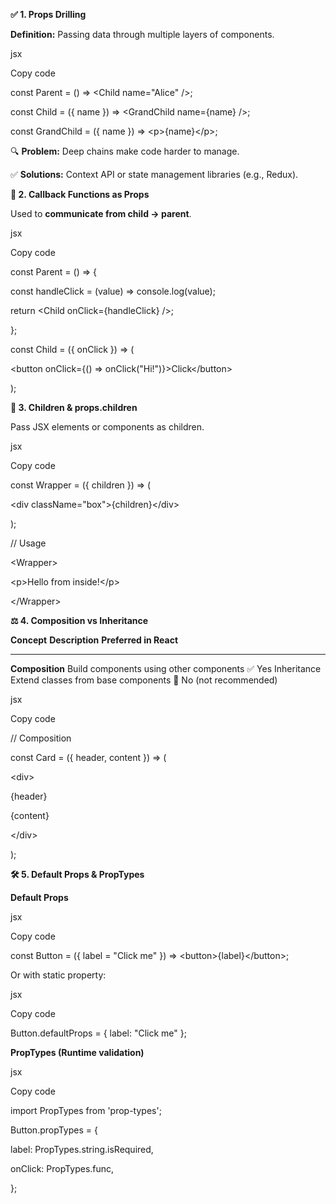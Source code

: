 **✅ 1. Props Drilling**

**Definition:** Passing data through multiple layers of components.

jsx

Copy code

const Parent = () =&gt; &lt;Child name="Alice" /&gt;;

const Child = ({ name }) =&gt; &lt;GrandChild name={name} /&gt;;

const GrandChild = ({ name }) =&gt; &lt;p&gt;{name}&lt;/p&gt;;

🔍 **Problem:** Deep chains make code harder to manage.

✅ **Solutions:** Context API or state management libraries (e.g.,
Redux).

**🔄 2. Callback Functions as Props**

Used to **communicate from child → parent**.

jsx

Copy code

const Parent = () =&gt; {

const handleClick = (value) =&gt; console.log(value);

return &lt;Child onClick={handleClick} /&gt;;

};

const Child = ({ onClick }) =&gt; (

&lt;button onClick={() =&gt; onClick("Hi!")}&gt;Click&lt;/button&gt;

);

**👶 3. Children & props.children**

Pass JSX elements or components as children.

jsx

Copy code

const Wrapper = ({ children }) =&gt; (

&lt;div className="box"&gt;{children}&lt;/div&gt;

);

// Usage

&lt;Wrapper&gt;

&lt;p&gt;Hello from inside!&lt;/p&gt;

&lt;/Wrapper&gt;

**⚖️ 4. Composition vs Inheritance**

  **Concept**       **Description**                           **Preferred in React**
  ----------------- ----------------------------------------- ------------------------
  **Composition**   Build components using other components   ✅ Yes
  Inheritance       Extend classes from base components       🚫 No (not recommended)

jsx

Copy code

// Composition

const Card = ({ header, content }) =&gt; (

&lt;div&gt;

{header}

{content}

&lt;/div&gt;

);

**🛠️ 5. Default Props & PropTypes**

**Default Props**

jsx

Copy code

const Button = ({ label = "Click me" }) =&gt;
&lt;button&gt;{label}&lt;/button&gt;;

Or with static property:

jsx

Copy code

Button.defaultProps = { label: "Click me" };

**PropTypes (Runtime validation)**

jsx

Copy code

import PropTypes from 'prop-types';

Button.propTypes = {

label: PropTypes.string.isRequired,

onClick: PropTypes.func,

};
